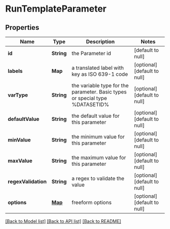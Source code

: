 # RunTemplateParameter
## Properties

| Name | Type | Description | Notes |
|------------ | ------------- | ------------- | -------------|
| **id** | **String** | the Parameter id | [default to null] |
| **labels** | **Map** | a translated label with key as ISO 639-1 code | [optional] [default to null] |
| **varType** | **String** | the variable type for the parameter. Basic types or special type %DATASETID% | [optional] [default to null] |
| **defaultValue** | **String** | the default value for this parameter | [optional] [default to null] |
| **minValue** | **String** | the minimum value for this parameter | [optional] [default to null] |
| **maxValue** | **String** | the maximum value for this parameter | [optional] [default to null] |
| **regexValidation** | **String** | a regex to validate the value | [optional] [default to null] |
| **options** | [**Map**](AnyType.md) | freeform options | [optional] [default to null] |

[[Back to Model list]](../README.md#documentation-for-models) [[Back to API list]](../README.md#documentation-for-api-endpoints) [[Back to README]](../README.md)

